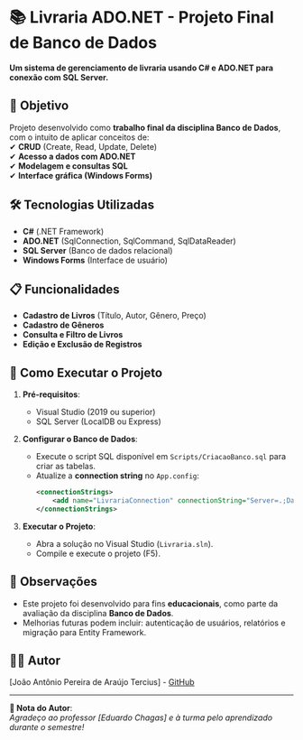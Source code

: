 # 📚 Livraria ADO.NET - Projeto Final de Banco de Dados  

**Um sistema de gerenciamento de livraria usando C# e ADO.NET para conexão com SQL Server.**  

## 🎯 Objetivo  
Projeto desenvolvido como **trabalho final da disciplina Banco de Dados**, com o intuito de aplicar conceitos de:  
✔ **CRUD** (Create, Read, Update, Delete)  
✔ **Acesso a dados com ADO.NET**  
✔ **Modelagem e consultas SQL**  
✔ **Interface gráfica (Windows Forms)**  

## 🛠 Tecnologias Utilizadas  
- **C#** (.NET Framework)  
- **ADO.NET** (SqlConnection, SqlCommand, SqlDataReader)  
- **SQL Server** (Banco de dados relacional)  
- **Windows Forms** (Interface de usuário)  

## 📋 Funcionalidades  
- **Cadastro de Livros** (Título, Autor, Gênero, Preço)  
- **Cadastro de Gêneros**  
- **Consulta e Filtro de Livros**  
- **Edição e Exclusão de Registros**  

## 🚀 Como Executar o Projeto  
1. **Pré-requisitos**:  
   - Visual Studio (2019 ou superior)  
   - SQL Server (LocalDB ou Express)  

2. **Configurar o Banco de Dados**:  
   - Execute o script SQL disponível em `Scripts/CriacaoBanco.sql` para criar as tabelas.  
   - Atualize a **connection string** no `App.config`:  
     ```xml
     <connectionStrings>
         <add name="LivrariaConnection" connectionString="Server=.;Database=LivrariaDB;Integrated Security=True;" />
     </connectionStrings>
     ```

3. **Executar o Projeto**:  
   - Abra a solução no Visual Studio (`Livraria.sln`).  
   - Compile e execute o projeto (F5).  

## 📝 Observações  
- Este projeto foi desenvolvido para fins **educacionais**, como parte da avaliação da disciplina **Banco de Dados**.  
- Melhorias futuras podem incluir: autenticação de usuários, relatórios e migração para Entity Framework.  

## 👨‍💻 Autor  
[João Antônio Pereira de Araújo Tercius] - [GitHub](https://github.com/Terrcius)  

---  
**📌 Nota do Autor**:  
*Agradeço ao professor [Eduardo Chagas] e à turma pelo aprendizado durante o semestre!*  
